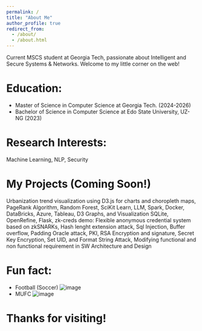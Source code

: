 ```yaml
---
permalink: /
title: "About Me"
author_profile: true
redirect_from: 
  - /about/
  - /about.html
---
```



Current MSCS student at Georgia Tech, passionate about Intelligent and Secure Systems & Networks. Welcome to my little corner on the web!

Education:
======
*  Master of Science in Computer Science at Georgia Tech. (2024-2026)
*  Bachelor of Science in Computer Science at Edo State University, UZ-NG (2023)

Research Interests:
======
Machine Learning, NLP, Security

My Projects (Coming Soon!)
======
Urbanization trend visualization using D3.js for charts and choropleth maps,
PageRank Algorithm, Random Forest, SciKit Learn, LLM,
Spark, Docker, DataBricks, Azure,
Tableau, D3 Graphs, and Visualization
SQLite, OpenRefine, Flask,
zk-creds demo: Flexible anonymous credential system based on zkSNARKs,
Hash lenght extension attack, Sql Injection, Buffer overflow, Padding Oracle attack, PKI, RSA Encryption and signature, Secret Key Encryption, Set UID, and Format String Attack,
Modifying functional and non functional requirement in SW Architecture and Design



Fun fact:
======
*  Football (Soccer) ![image](https://github.com/user-attachments/assets/b2f40160-d3de-46ff-a354-25505bd813e6)
*  MUFC ![image](https://github.com/user-attachments/assets/be91a36c-1576-42ec-8e54-3eaa31775050)
 
 
Thanks for visiting!
======
